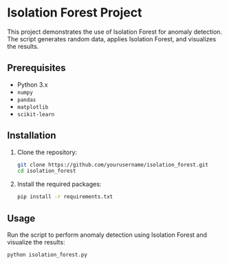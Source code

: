 # Isolation Forest Project

This project demonstrates the use of Isolation Forest for anomaly detection. The script generates random data, applies Isolation Forest, and visualizes the results.

## Prerequisites

- Python 3.x
- `numpy`
- `pandas`
- `matplotlib`
- `scikit-learn`

## Installation

1. Clone the repository:
    ```sh
    git clone https://github.com/yourusername/isolation_forest.git
    cd isolation_forest
    ```

2. Install the required packages:
    ```sh
    pip install -r requirements.txt
    ```

## Usage

Run the script to perform anomaly detection using Isolation Forest and visualize the results:
```sh
python isolation_forest.py
